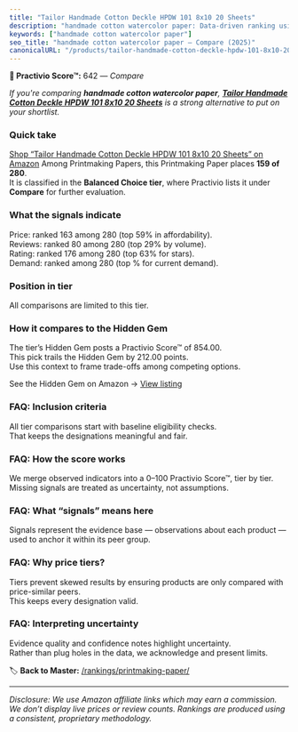 ```yaml
---
title: "Tailor Handmade Cotton Deckle HPDW 101 8x10 20 Sheets"
description: "handmade cotton watercolor paper: Data-driven ranking using the Practivio Score™. Positioned by quality, value, demand, findability, momentum."
keywords: ["handmade cotton watercolor paper"]
seo_title: "handmade cotton watercolor paper — Compare (2025)"
canonicalURL: "/products/tailor-handmade-cotton-deckle-hpdw-101-8x10-20-sheets-B08T6DD5KZ/"
---
```


**🛒 Practivio Score™:** 642 — _Compare_


*If you're comparing **handmade cotton watercolor paper**, **[Tailor Handmade Cotton Deckle HPDW 101 8x10 20 Sheets](https://www.amazon.com/dp/B08T6DD5KZ?tag=practivio-20)** is a strong alternative to put on your shortlist.*
### Quick take
[Shop “Tailor Handmade Cotton Deckle HPDW 101 8x10 20 Sheets” on Amazon](https://www.amazon.com/dp/B08T6DD5KZ?tag=practivio-20)
Among Printmaking Papers, this Printmaking Paper places **159 of 280**.  
It is classified in the **Balanced Choice tier**, where Practivio lists it under **Compare** for further evaluation.

### What the signals indicate
Price: ranked 163 among 280 (top 59% in affordability).  
Reviews: ranked 80 among 280 (top 29% by volume).  
Rating: ranked 176 among 280 (top 63% for stars).  
Demand: ranked  among 280 (top % for current demand).

### Position in tier
All comparisons are limited to this tier.

### How it compares to the Hidden Gem
The tier’s Hidden Gem posts a Practivio Score™ of 854.00.  
This pick trails the Hidden Gem by 212.00 points.  
Use this context to frame trade-offs among competing options.  

See the Hidden Gem on Amazon → [View listing](https://www.amazon.com/dp/B00KTJ7CP8?tag=practivio-20)

### FAQ: Inclusion criteria
All tier comparisons start with baseline eligibility checks.  
That keeps the designations meaningful and fair.

### FAQ: How the score works
We merge observed indicators into a 0–100 Practivio Score™, tier by tier.  
Missing signals are treated as uncertainty, not assumptions.

### FAQ: What “signals” means here
Signals represent the evidence base — observations about each product — used to anchor it within its peer group.

### FAQ: Why price tiers?
Tiers prevent skewed results by ensuring products are only compared with price-similar peers.  
This keeps every designation valid.

### FAQ: Interpreting uncertainty
Evidence quality and confidence notes highlight uncertainty.  
Rather than plug holes in the data, we acknowledge and present limits.

<!-- Missing template for Compare/CompareWithinPriceClass -->


🏷️ **Back to Master:** [/rankings/printmaking-paper/](/rankings/printmaking-paper/)

---
_Disclosure: We use Amazon affiliate links which may earn a commission. We don’t display live prices or review counts. Rankings are produced using a consistent, proprietary methodology._
